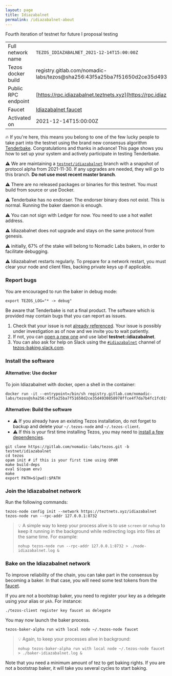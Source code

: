```yaml
---
layout: page
title: Idiazabalnet
permalink: /idiazabalnet-about
---
```


Fourth iteration of testnet for future I proposal testing

| | |
|-------|---------------------|
| Full network name | `TEZOS_IDIAZABALNET_2021-12-14T15:00:00Z` |
| Tezos docker build | registry.gitlab.com/nomadic-labs/tezos@sha256:43f5a25ba7f51650d2ce35d4930858978ffce4f7da7b4fc1fc01fdefab252855 |
| Public RPC endpoint | [https://rpc.idiazabalnet.teztnets.xyz](https://rpc.idiazabalnet.teztnets.xyz) |
| Faucet | [Idiazabalnet faucet](https://teztnets.xyz/idiazabalnet-faucet) |
| Activated on | 2021-12-14T15:00:00Z |


🔥 If you're here, this means you belong to one of the few lucky people to take part into the testnet using the brand new consensus algorithm [Tenderbake](https://blog.nomadic-labs.com/a-look-ahead-to-tenderbake.html). Congratulations and thanks in advance! This page shows you how to set up your system and actively participate in testing Tenderbake.

⚠️  We are maintaining a [`testnet/idiazabalnet`](https://gitlab.com/nomadic-labs/tezos/-/tree/testnet/idiazabalnet) branch with a snapshot of protocol alpha from 2021-11-30. If any upgrades are needed, they will go to this branch. **Do not use most recent master branch**.

⚠️  There are no released packages or binaries for this testnet. You must build from source or use Docker.

⚠️  Tenderbake has no endorser. The endorser binary does not exist. This is normal. Running the baker daemon is enough.

⚠️  You can not sign with Ledger for now. You need to use a hot wallet address.

⚠️  Idiazabalnet does not upgrade and stays on the same protocol from genesis.

⚠️  initially, 67% of the stake will belong to Nomadic Labs bakers, in order to facilitate debugging.

⚠️  Idiazabalnet restarts regularly. To prepare for a network restart, you must clear your node and client files, backing private keys up if applicable.

### Report bugs

You are encouraged to run the baker in debug mode:

```
export TEZOS_LOG="* -> debug"
```

Be aware that Tenderbake is not a final product. The software which is provided may contain bugs that you can report as issues.

1. Check that your issue is not [already referenced](https://gitlab.com/tezos/tezos/-/issues?label_name[]=testnet%3A%3Aidiazabalnet). Your issue is possibly under investigation as of now and we invite you to wait patiently.
2. If not, you can [open a new one](https://gitlab.com/tezos/tezos/-/issues/new?issue%5Bmilestone_id%5D=) and use label **testnet::idiazabalnet**.
3. You can also ask for help on Slack using the [`#idiazabalnet`](https://app.slack.com/client/TAHVDMZ44/C02LCFZLPAP) channel of [tezos-baking.slack.com](https://tezos-baking.slack.com).



### Install the software



#### Alternative: Use docker

To join Idiazabalnet with docker, open a shell in the container:

```
docker run -it --entrypoint=/bin/sh registry.gitlab.com/nomadic-labs/tezos@sha256:43f5a25ba7f51650d2ce35d4930858978ffce4f7da7b4fc1fc01fdefab252855
```

#### Alternative: Build the software


- ⚠️  If you already have an existing Tezos installation, do not forget to backup and delete your `~/.tezos-node` and `~/.tezos-client`.
- ⚠️  If this is your first time installing Tezos, you may need to [install a few dependencies](https://tezos.gitlab.io/introduction/howtoget.html#setting-up-the-development-environment-from-scratch).

```
git clone https://gitlab.com/nomadic-labs/tezos.git -b testnet/idiazabalnet
cd tezos
opam init # if this is your first time using OPAM
make build-deps
eval $(opam env)
make
export PATH=$(pwd):$PATH
```

### Join the Idiazabalnet network

Run the following commands:

```
tezos-node config init --network https://teztnets.xyz/idiazabalnet
tezos-node run --rpc-addr 127.0.0.1:8732
```

> 💡 A simple way to keep your process alive is to use `screen` or `nohup` to keep it running in the background while redirecting logs into files at the same time. For example:
>
> ```bash=13
> nohup tezos-node run --rpc-addr 127.0.0.1:8732 > ./node-idiazabalnet.log &
> ```


### Bake on the Idiazabalnet network

To improve reliability of the chain, you can take part in the consensus by becoming a baker. In that case, you will need some test tokens from the [faucet](https://teztnets.xyz/idiazabalnet-faucet).

If you are not a bootstrap baker, you need to register your key as a delegate using your alias or `pkh`. For instance:
```bash=2
./tezos-client register key faucet as delegate
```

You may now launch the baker process.
```bash=3
tezos-baker-alpha run with local node ~/.tezos-node faucet
```

> 💡 Again, to keep your processes alive in background:
>
> ```bash=4
> nohup tezos-baker-alpha run with local node ~/.tezos-node faucet > ./baker-idiazabalnet.log &
> ```

Note that you need a minimum amount of tez to get baking rights. If you are not a bootstrap baker, it will take you several cycles to start baking.


